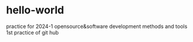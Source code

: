# hello-world
practice for 2024-1 opensource&amp;software development methods and tools
1st practice of git hub
